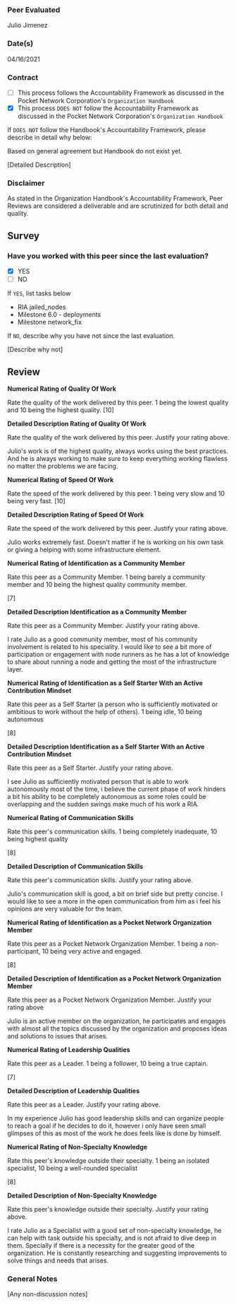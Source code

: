 ### Peer Evaluated
Julio Jimenez
### Date(s)
04/16/2021
### Contract
- [ ] This process follows the Accountability Framework as discussed in the Pocket Network Corporation's `Organization Handbook`
- [X] This process `DOES NOT` follow the Accountability Framework as discussed in the Pocket Network Corporation's `Organization Handbook`

If `DOES NOT` follow the Handbook's Accountability Framework, please describe in detail why below:

Based on general agreement but Handbook do not exist yet.

[Detailed Description]
### Disclaimer
As stated in the Organization Handbook's Accountability Framework, Peer Reviews are considered a deliverable and are scrutinized for both detail and quality.
## Survey
### Have you worked with this peer since the last evaluation?
- [X] YES
- [ ] NO

If `YES`, list tasks below
- RIA jailed_nodes
- Milestone 6.0 - deployments
- Milestone network_fix

If `NO`, describe why you have not since the last evaluation.

[Describe why not]
## Review
**Numerical Rating of Quality Of Work**

Rate the quality of the work delivered by this peer. 1 being the lowest quality and 10 being the highest quality.
[10]

**Detailed Description Rating of Quality Of Work**

Rate the quality of the work delivered by this peer. Justify your rating above.

Julio's work is of the highest quality, always works using the best practices.
And he is always working to make sure to keep everything working flawless no matter the problems we are facing.

**Numerical Rating of Speed Of Work**

Rate the speed of the work delivered by this peer. 1 being very slow and 10 being very fast.
[10]

**Detailed Description Rating of Speed Of Work**

Rate the speed of the work delivered by this peer. Justify your rating above.

Julio works extremely fast. Doesn't matter if he is working on his own task or giving a helping with some infrastructure element.


**Numerical Rating of Identification as a Community Member**

Rate this peer as a Community Member. 1 being barely a community member and 10 being the highest quality community member.

[7]

**Detailed Description Identification as a Community Member**

Rate this peer as a Community Member. Justify your rating above.

I rate Julio as a good community member, most of his community involvement is related to his speciality.
I would like to see a bit more of participation or engagement with node runners as he has a lot of knowledge to share
about running a node and getting the most of the infrastructure layer.

**Numerical Rating of Identification as a Self Starter With an Active Contribution Mindset**

Rate this peer as a Self Starter (a person who is sufficiently motivated or ambitious to work without the help of others).
1 being idle, 10 being autonomous

[8]

**Detailed Description Identification as a Self Starter With an Active Contribution Mindset**

Rate this peer as a Self Starter. Justify your rating above.

I see Julio as sufficiently motivated person that is able to work autonomously most of the time,
 i believe the current phase of work hinders a bit his ability to be completely autonomous as some
  roles could be overlapping and the sudden swings make much of his work a RIA.

**Numerical Rating of Communication Skills**

Rate this peer's communication skills. 1 being completely inadequate, 10 being highest quality

[8]

**Detailed Description of Communication Skills**

Rate this peer's communication skills. Justify your rating above.

Julio's communication skill is good, a bit on brief side but pretty concise.
I would like to see a more in the open communication from him as i feel his opinions are very valuable
for the team.

**Numerical Rating of Identification as a Pocket Network Organization Member**

Rate this peer as a Pocket Network Organization Member. 1 being a non-participant, 10 being very active and engaged.

[8]

**Detailed Description of Identification as a Pocket Network Organization Member**

Rate this peer as a Pocket Network Organization Member. Justify your rating above

Julio is an active member on the organization, he participates and engages with almost
all the topics discussed by the organization and proposes ideas and solutions to issues that arises.


**Numerical Rating of Leadership Qualities**

Rate this peer as a Leader. 1 being a follower, 10 being a true captain.

[7]

**Detailed Description of Leadership Qualities**

Rate this peer as a Leader. Justify your rating above.

In my experience Julio has good leadership skills and can organize people to reach a goal if he decides to do it,
however i only have seen small glimpses of this as most of the work he does feels like is done by himself.

**Numerical Rating of Non-Specialty Knowledge**

Rate this peer's knowledge outside their specialty. 1 being an isolated specialist, 10 being a well-rounded specialist

[8]

**Detailed Description of Non-Specialty Knowledge**

Rate this peer's knowledge outside their specialty. Justify your rating above.

I rate Julio as a Specialist with a good set of non-specialty knowledge, he can help with task outside his specialty,
and is not afraid to dive deep in them. Specially if there is a necessity for the greater good of the organization.
He is constantly researching and suggesting improvements to solve things and needs that arises.


### General Notes
[Any non-discussion notes]
